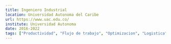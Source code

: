 ```yaml
---
title: Ingeniero Industrial
location: Universidad Autonoma del Caribe
url: https://www.uac.edu.co/
institute: Universidad Autonoma
date: 2016-2022
tags: ["Productividad", "Flujo de trabajo", "Optimizacion", "Logistica"]
---
```

